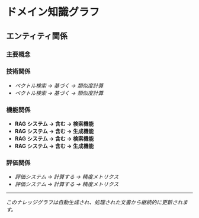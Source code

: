 # ドメイン知識グラフ

## エンティティ関係

### 主要概念

### 技術関係
- *ベクトル検索 → 基づく → 類似度計算*
- *ベクトル検索 → 基づく → 類似度計算*

### 機能関係
- **RAG システム → 含む → 検索機能**
- **RAG システム → 含む → 生成機能**
- **RAG システム → 含む → 検索機能**
- **RAG システム → 含む → 生成機能**

### 評価関係
- *評価システム → 計算する → 精度メトリクス*
- *評価システム → 計算する → 精度メトリクス*

---
*このナレッジグラフは自動生成され、処理された文書から継続的に更新されます。*
